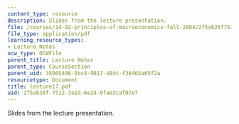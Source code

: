 ```yaml
---
content_type: resource
description: Slides from the lecture presentation.
file: /courses/14-02-principles-of-macroeconomics-fall-2004/2f5ab26f75123a1d6e240fae3caf07e7_lecture17.pdf
file_type: application/pdf
learning_resource_types:
- Lecture Notes
ocw_type: OCWFile
parent_title: Lecture Notes
parent_type: CourseSection
parent_uid: 35905406-5bc4-9017-484c-f36465a65f2a
resourcetype: Document
title: lecture17.pdf
uid: 2f5ab26f-7512-3a1d-6e24-0fae3caf07e7
---
```

Slides from the lecture presentation.

